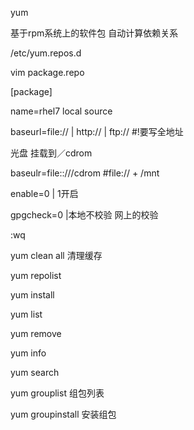 yum

基于rpm系统上的软件包  自动计算依赖关系

/etc/yum.repos.d

vim package.repo

\[package\]

name=rhel7 local source

baseurl=file://  \| http:// \| ftp://     \#!要写全地址

光盘 挂载到／cdrom

baseulr=file::///cdrom   \#file:// + /mnt

enable=0  \| 1开启

gpgcheck=0  \|本地不校验 网上的校验

:wq

yum clean all 清理缓存

yum repolist

yum install

yum list

yum remove

yum info

yum search

yum grouplist 组包列表

yum groupinstall 安装组包

